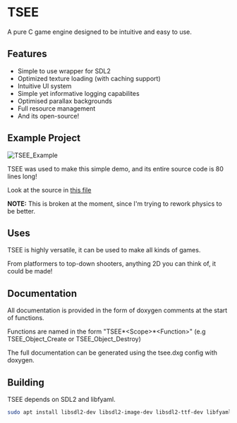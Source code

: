 # TSEE

A pure C game engine designed to be intuitive and easy to use.

## Features

- Simple to use wrapper for SDL2
- Optimized texture loading (with caching support)
- Intuitive UI system
- Simple yet informative logging capabilites
- Optimised parallax backgrounds
- Full resource management
- And its open-source!

## Example Project

![TSEE_Example](https://user-images.githubusercontent.com/54776821/149760801-7c6dd131-e08a-4d20-9296-9f34fef48dd1.gif)

TSEE was used to make this simple demo, and its entire source code is 80 lines long!

Look at the source in [this file](https://github.com/EvieUwU/TSEE/blob/master/src/main.c)

**NOTE:** This is broken at the moment, since I'm trying to rework physics to be better.

## Uses

TSEE is highly versatile, it can be used to make all kinds of games.

From platformers to top-down shooters, anything 2D you can think of, it could be made!

## Documentation

All documentation is provided in the form of doxygen comments at the start of functions.

Functions are named in the form "TSEE*\<Scope>*\<Function>" (e.g TSEE_Object_Create or TSEE_Object_Destroy)

The full documentation can be generated using the tsee.dxg config with doxygen.

## Building

TSEE depends on SDL2 and libfyaml.

```bash
sudo apt install libsdl2-dev libsdl2-image-dev libsdl2-ttf-dev libfyaml-dev
```
